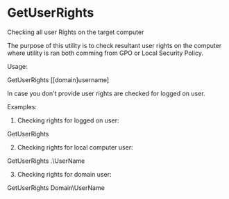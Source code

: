 # GetUserRights
Checking all user Rights on the target computer

The purpose of this utility is to check resultant user rights on the computer where utility is ran both comming from GPO or Local Security Policy.

Usage:

GetUserRights [[domain\]username]

In case you don't provide user rights are checked for logged on user.

Examples:

1. Checking rights for logged on user:

GetUserRights

2. Checking rights for local computer user:

GetUserRights .\UserName

3. Checking rights for domain user:

GetUserRights Domain\UserName


